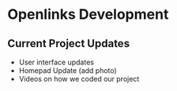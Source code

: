 # Openlinks Development

## Current Project Updates
- User interface updates
- Homepad Update (add photo)
- Videos on how we coded our project